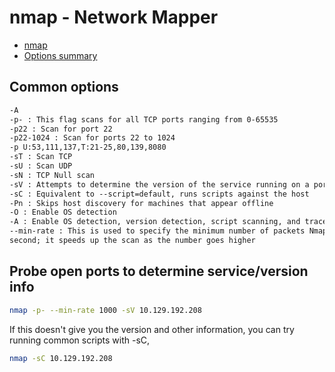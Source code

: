 # nmap - Network Mapper

- [nmap](https://nmap.org/)
- [Options summary](https://nmap.org/book/man-briefoptions.html)

## Common options

```txt
-A
-p- : This flag scans for all TCP ports ranging from 0-65535
-p22 : Scan for port 22
-p22-1024 : Scan for ports 22 to 1024
-p U:53,111,137,T:21-25,80,139,8080
-sT : Scan TCP
-sU : Scan UDP
-sN : TCP Null scan
-sV : Attempts to determine the version of the service running on a port
-sC : Equivalent to --script=default, runs scripts against the host
-Pn : Skips host discovery for machines that appear offline
-O : Enable OS detection
-A : Enable OS detection, version detection, script scanning, and traceroute
--min-rate : This is used to specify the minimum number of packets Nmap should send per
second; it speeds up the scan as the number goes higher
```

## Probe open ports to determine service/version info

```sh
nmap -p- --min-rate 1000 -sV 10.129.192.208
```

If this doesn't give you the version and other information, you can try running common scripts with -sC,

```sh
nmap -sC 10.129.192.208
```
